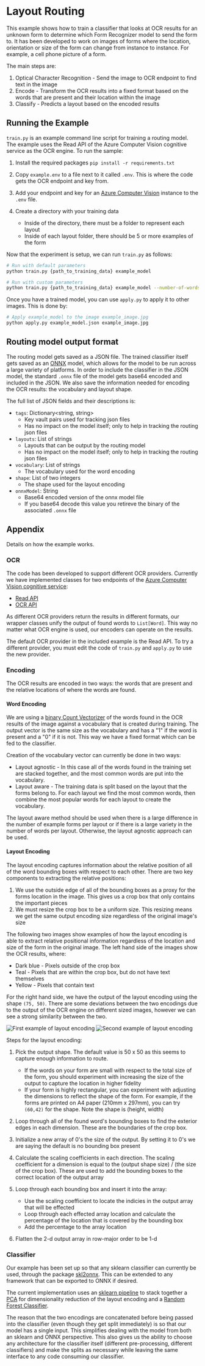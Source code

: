 # Layout Routing

This example shows how to train a classifier that looks at OCR results for an unknown form to determine which Form Recognizer model to send the form to.
It has been developed to work on images of forms where the location, orientation or size of the form can change from instance to instance.
For example, a cell phone picture of a form.

The main steps are:

1. Optical Character Recognition - Send the image to OCR endpoint to find text in the image
1. Encode - Transform the OCR results into a fixed format based on the words that are present and their location within the image
1. Classify - Predicts a layout based on the encoded results

## Running the Example

`train.py` is an example command line script for training a routing model.
The example uses the Read API of the Azure Computer Vision cognitive service as the OCR engine.
To run the sample:

1. Install the required packages `pip install -r requirements.txt`
1. Copy `example.env` to a file next to it called `.env`. This is where the code gets the OCR endpoint and key from.
1. Add your endpoint and key for an [Azure Computer Vision](https://azure.microsoft.com/en-us/services/cognitive-services/computer-vision/) instance to the `.env` file.
1. Create a directory with your training data

    * Inside of the directory, there must be a folder to represent each layout
    * Inside of each layout folder, there should be 5 or more examples of the form

Now that the experiment is setup, we can run `train.py` as follows:

```bash
# Run with default parameters
python train.py {path_to_training_data} example_model

# Run with custom parameters
python train.py {path_to_training_data} example_model --number-of-words 100 --shape 60 40
```

Once you have a trained model, you can use `apply.py` to apply it to other images. This is done by:

```bash
# Apply example_model to the image example_image.jpg
python apply.py example_model.json example_image.jpg
```

## Routing model output format

The routing model gets saved as a JSON file.
The trained classifier itself gets saved as an [ONNX](https://onnx.ai/) model, which allows for the model to be run across a large variety of platforms.
In order to include the classifier in the JSON model, the standard `.onnx` file of the model gets base64 encoded and included in the JSON.
We also save the information needed for encoding the OCR results: the vocabulary and layout shape.

The full list of JSON fields and their descriptions is:

* `tags`: Dictionary<string, string>
  * Key vault pairs used for tracking json files
  * Has no impact on the model itself; only to help in tracking the routing json files
* `layouts`: List of strings
  * Layouts that can be output by the routing model
  * Has no impact on the model itself; only to help in tracking the routing json files
* `vocabulary`: List of strings
  * The vocabulary used for the word encoding
* `shape`: List of two integers
  * The shape used for the layout encoding
* `onnxModel`: String
  * Base64 encoded version of the onnx model file
  * If you base64 decode this value you retireve the binary of the associated `.onnx` file

## Appendix

Details on how the example works.

### OCR

The code has been developed to support different OCR providers.
Currently we have implemented classes for two endpoints of the [Azure Computer Vision cognitive service](https://docs.microsoft.com/en-us/azure/cognitive-services/computer-vision/):

* [Read API](https://westcentralus.dev.cognitive.microsoft.com/docs/services/computer-vision-v3-1-ga/operations/5d986960601faab4bf452005)
* [OCR API](https://westcentralus.dev.cognitive.microsoft.com/docs/services/computer-vision-v3-1-ga/operations/56f91f2e778daf14a499f20d)

As different OCR providers return the results in different formats, our wrapper classes unify the output of found words to `List[Word]`.
This way no matter what OCR engine is used, our encoders can operate on the results.

The default OCR provider in the included example is the Read API.
To try a different provider, you must edit the code of `train.py` and `apply.py` to use the new provider.

### Encoding

The OCR results are encoded in two ways: the words that are present and the relative locations of where the words are found.

#### Word Encoding

We are using a [binary Count Vectorizer](https://scikit-learn.org/stable/modules/generated/sklearn.feature_extraction.text.CountVectorizer.html) of the words found in the OCR results of the image against a vocabulary that is created during training.
The output vector is the same size as the vocabulary and has a "1" if the word is present and a "0" if it is not.
This way we have a fixed format which can be fed to the classifier.

Creation of the vocabulary vector can currently be done in two ways:

* Layout agnostic - In this case all of the words found in the training set are stacked together, and the most common words are put into the vocabulary.
* Layout aware - The training data is split based on the layout that the forms belong to. For each layout we find the most common words, then combine the most popular words for each layout to create the vocabulary.

The layout aware method should be used when there is a large difference in the number of example forms per layout or if there is a large variety in the number of words per layout.
Otherwise, the layout agnostic approach can be used.

#### Layout Encoding

The layout encoding captures information about the relative position of all of the word bounding boxes with respect to each other. There are two
key components to extracting the relative positions:

1. We use the outside edge of all of the bounding boxes as a proxy for the forms location in the image. This gives us a crop box that only contains the important pieces
1. We must resize the crop box to be a uniform size. This resizing means we get the same output encoding size regardless of the original image's size

The following two images show examples of how the layout encoding is able to extract relative positional information regardless of the location and size of the form in the original image.
The left hand side of the images show the OCR results, where:

* Dark blue - Pixels outside of the crop box
* Teal - Pixels that are within the crop box, but do not have text themselves
* Yellow - Pixels that contain text

For the right hand side, we have the output of the layout encoding using the shape `(75, 50)`.
There are some deviations between the two encodings due to the output of the OCR engine on different sized images, however we can see a strong similarity between the two.

![First example of layout encoding](assets/layoutEncoding1.png)
![Second example of layout encoding](assets/layoutEncoding2.png)

Steps for the layout encoding:

1. Pick the output shape. The default value is 50 x 50 as this seems to capture enough information to route.

    * If the words on your form are small with respect to the total size of the form, you should experiment with increasing the size of the output to capture the location in higher fidelity
    * If your form is highly rectangular, you can experiment with adjusting the dimensions to reflect the shape of the form. For example, if the forms are printed on A4 paper (210mm x 297mm), you can try `(60,42)` for the shape. Note the shape is (height, width)

1. Loop through all of the found word's bounding boxes to find the exterior edges in each dimension. These are the boundaries of the crop box.
1. Initialize a new array of 0's the size of the output. By setting it to 0's we are saying the default is no bounding box present
1. Calculate the scaling coefficients in each direction. The scaling coefficient for a dimension is equal to the (output shape size) / (the size of the crop box). These are used to add the bounding boxes to the correct location of the output array
1. Loop through each bounding box and insert it into the array:
    * Use the scaling coefficient to locate the indicies in the output array that will be effected
    * Loop through each effected array location and calculate the percentage of the location that is covered by the bounding box
    * Add the percentage to the array location
1. Flatten the 2-d output array in row-major order to be 1-d

### Classifier

Our example has been set up so that any sklearn classifier can currently be used,
through the package [skl2onnx](https://github.com/onnx/sklearn-onnx).
This can be extended to any framework that can be exported to ONNX if desired.

The current implementation uses an [sklearn pipeline](https://scikit-learn.org/stable/modules/generated/sklearn.pipeline.Pipeline.html) to stack together
a [PCA](https://scikit-learn.org/stable/modules/generated/sklearn.decomposition.PCA.html?highlight=pca#sklearn.decomposition.PCA) for dimensionality reduction
of the layout encoding and a [Random Forest Classifier](https://scikit-learn.org/stable/modules/generated/sklearn.ensemble.RandomForestClassifier.html?highlight=random%20forest%20classifier#sklearn.ensemble.RandomForestClassifier).

The reason that the two encodings are concatenated before being passed into the classifier (even though they get split immediately) is so that our model has
a single input. This simplifies dealing with the model from both an sklearn and ONNX perspective. This also gives us the ability to choose any architecture
for the classifier itself (different pre-processing, different classifiers) and make the splits as necessary while leaving the same interface to any code
consuming our classifier.
